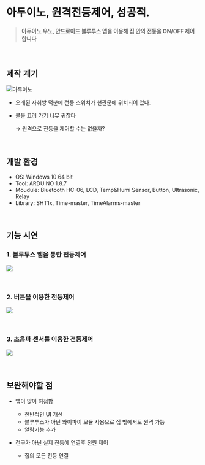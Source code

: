 # 아두이노, 원격전등제어, 성공적.

> #### **아두이노 우노, 안드로이드 블루투스 앱을 이용해 집 안의 전등을 ON/OFF 제어합니다**

<br>

## 제작 계기

![아두이노](https://i.imgur.com/x5S57R5.png)

- 오래된 자취방 덕분에 전등 스위치가 현관문에 위치되어 있다.

- 불을 끄러 가기 너무 귀찮다 

  → 원격으로 전등을 제어할 수는 없을까?

<br>

## 개발 환경

- OS: Windows 10 64 bit
- Tool: ARDUINO 1.8.7
- Moudule: Bluetooth HC-06, LCD, Temp&Humi Sensor, Button, Ultrasonic, Relay 
- Library: SHT1x, Time-master, TimeAlarms-master

<br>

## 기능 시연

### 1. 블루투스 앱을 통한 전등제어

![](https://media.giphy.com/media/7T2Y1K0INxUelUYFLT/giphy.gif)

<br>

### 2. 버튼을 이용한 전등제어

![](https://media.giphy.com/media/9VcCi8uIiitnkZlKEF/giphy.gif)

<br>

### 3. 초음파 센서를 이용한 전등제어

![](https://media.giphy.com/media/dn11cRVTPNRJYPZddo/giphy.gif)

<br>

## 보완해야할 점

- 앱이 많이 허접함

  - 전반적인 UI 개선
  - 블루투스가 아닌 와이파이 모듈 사용으로 집 밖에서도 원격 가능
  - 알람기능 추가

- 전구가 아닌 실제 전등에 연결후 전원 제어

  - 집의 모든 전등 연결
